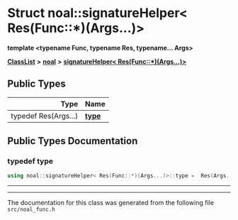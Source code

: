 

# Struct noal::signatureHelper&lt; Res(Func::\*)(Args...)&gt;

**template &lt;typename Func, typename Res, typename... Args&gt;**



[**ClassList**](annotated.md) **>** [**noal**](namespacenoal.md) **>** [**signatureHelper&lt; Res(Func::\*)(Args...)&gt;**](structnoal_1_1signatureHelper_3_01Res_07Func_1_1_5_08_07Args_8_8_8_08_4.md)






















## Public Types

| Type | Name |
| ---: | :--- |
| typedef Res(Args...) | [**type**](#typedef-type)  <br> |
















































## Public Types Documentation




### typedef type 

```C++
using noal::signatureHelper< Res(Func::*)(Args...)>::type =  Res(Args...);
```




<hr>

------------------------------
The documentation for this class was generated from the following file `src/noal_func.h`

